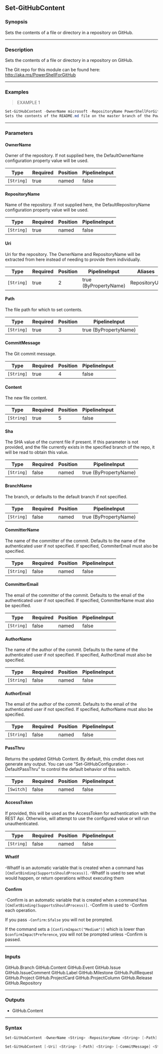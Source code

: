 Set-GitHubContent
-----------------

### Synopsis
Sets the contents of a file or directory in a repository on GitHub.

---

### Description

Sets the contents of a file or directory in a repository on GitHub.

The Git repo for this module can be found here: http://aka.ms/PowerShellForGitHub

---

### Examples
> EXAMPLE 1

```PowerShell
Set-GitHubContent -OwnerName microsoft -RepositoryName PowerShellForGitHub -Path README.md -CommitMessage 'Adding README.md' -Content '# README' -BranchName master
Sets the contents of the README.md file on the master branch of the PowerShellForGithub repository.
```

---

### Parameters
#### **OwnerName**
Owner of the repository.
If not supplied here, the DefaultOwnerName configuration property value will be used.

|Type      |Required|Position|PipelineInput|
|----------|--------|--------|-------------|
|`[String]`|true    |named   |false        |

#### **RepositoryName**
Name of the repository.
If not supplied here, the DefaultRepositoryName configuration property value will be used.

|Type      |Required|Position|PipelineInput|
|----------|--------|--------|-------------|
|`[String]`|true    |named   |false        |

#### **Uri**
Uri for the repository.
The OwnerName and RepositoryName will be extracted from here instead of needing to provide
them individually.

|Type      |Required|Position|PipelineInput        |Aliases      |
|----------|--------|--------|---------------------|-------------|
|`[String]`|true    |2       |true (ByPropertyName)|RepositoryUrl|

#### **Path**
The file path for which to set contents.

|Type      |Required|Position|PipelineInput        |
|----------|--------|--------|---------------------|
|`[String]`|true    |3       |true (ByPropertyName)|

#### **CommitMessage**
The Git commit message.

|Type      |Required|Position|PipelineInput|
|----------|--------|--------|-------------|
|`[String]`|true    |4       |false        |

#### **Content**
The new file content.

|Type      |Required|Position|PipelineInput|
|----------|--------|--------|-------------|
|`[String]`|true    |5       |false        |

#### **Sha**
The SHA value of the current file if present. If this parameter is not provided, and the
file currently exists in the specified branch of the repo, it will be read to obtain this
value.

|Type      |Required|Position|PipelineInput        |
|----------|--------|--------|---------------------|
|`[String]`|false   |named   |true (ByPropertyName)|

#### **BranchName**
The branch, or defaults to the default branch if not specified.

|Type      |Required|Position|PipelineInput        |
|----------|--------|--------|---------------------|
|`[String]`|false   |named   |true (ByPropertyName)|

#### **CommitterName**
The name of the committer of the commit. Defaults to the name of the authenticated user if
not specified. If specified, CommiterEmail must also be specified.

|Type      |Required|Position|PipelineInput|
|----------|--------|--------|-------------|
|`[String]`|false   |named   |false        |

#### **CommitterEmail**
The email of the committer of the commit. Defaults to the email of the authenticated user
if not specified. If specified, CommitterName must also be specified.

|Type      |Required|Position|PipelineInput|
|----------|--------|--------|-------------|
|`[String]`|false   |named   |false        |

#### **AuthorName**
The name of the author of the commit. Defaults to the name of the authenticated user if
not specified. If specified, AuthorEmail must also be specified.

|Type      |Required|Position|PipelineInput|
|----------|--------|--------|-------------|
|`[String]`|false   |named   |false        |

#### **AuthorEmail**
The email of the author of the commit. Defaults to the email of the authenticated user if
not specified. If specified, AuthorName must also be specified.

|Type      |Required|Position|PipelineInput|
|----------|--------|--------|-------------|
|`[String]`|false   |named   |false        |

#### **PassThru**
Returns the updated GitHub Content.  By default, this cmdlet does not generate any output.
You can use "Set-GitHubConfiguration -DefaultPassThru" to control the default behavior
of this switch.

|Type      |Required|Position|PipelineInput|
|----------|--------|--------|-------------|
|`[Switch]`|false   |named   |false        |

#### **AccessToken**
If provided, this will be used as the AccessToken for authentication with the
REST Api.  Otherwise, will attempt to use the configured value or will run unauthenticated.

|Type      |Required|Position|PipelineInput|
|----------|--------|--------|-------------|
|`[String]`|false   |named   |false        |

#### **WhatIf**
-WhatIf is an automatic variable that is created when a command has ```[CmdletBinding(SupportsShouldProcess)]```.
-WhatIf is used to see what would happen, or return operations without executing them
#### **Confirm**
-Confirm is an automatic variable that is created when a command has ```[CmdletBinding(SupportsShouldProcess)]```.
-Confirm is used to -Confirm each operation.

If you pass ```-Confirm:$false``` you will not be prompted.

If the command sets a ```[ConfirmImpact("Medium")]``` which is lower than ```$confirmImpactPreference```, you will not be prompted unless -Confirm is passed.

---

### Inputs
GitHub.Branch
GitHub.Content
GitHub.Event
GitHub.Issue
GitHub.IssueComment
GitHub.Label
GitHub.Milestone
GitHub.PullRequest
GitHub.Project
GitHub.ProjectCard
GitHub.ProjectColumn
GitHub.Release
GitHub.Repository

---

### Outputs
* GitHub.Content

---

### Syntax
```PowerShell
Set-GitHubContent -OwnerName <String> -RepositoryName <String> [-Path] <String> [-CommitMessage] <String> [-Content] <String> [-Sha <String>] [-BranchName <String>] [-CommitterName <String>] [-CommitterEmail <String>] [-AuthorName <String>] [-AuthorEmail <String>] [-PassThru] [-AccessToken <String>] [-WhatIf] [-Confirm] [<CommonParameters>]
```
```PowerShell
Set-GitHubContent [-Uri] <String> [-Path] <String> [-CommitMessage] <String> [-Content] <String> [-Sha <String>] [-BranchName <String>] [-CommitterName <String>] [-CommitterEmail <String>] [-AuthorName <String>] [-AuthorEmail <String>] [-PassThru] [-AccessToken <String>] [-WhatIf] [-Confirm] [<CommonParameters>]
```
